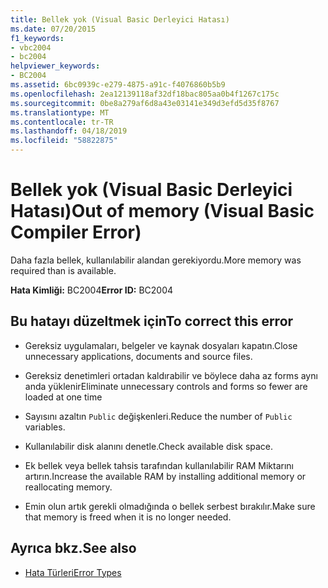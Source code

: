 ```yaml
---
title: Bellek yok (Visual Basic Derleyici Hatası)
ms.date: 07/20/2015
f1_keywords:
- vbc2004
- bc2004
helpviewer_keywords:
- BC2004
ms.assetid: 6bc0939c-e279-4875-a91c-f4076860b5b9
ms.openlocfilehash: 2ea12139118af32df18bac805aa0b4f1267c175c
ms.sourcegitcommit: 0be8a279af6d8a43e03141e349d3efd5d35f8767
ms.translationtype: MT
ms.contentlocale: tr-TR
ms.lasthandoff: 04/18/2019
ms.locfileid: "58822875"
---
```

# <a name="out-of-memory-visual-basic-compiler-error"></a><span data-ttu-id="32aaa-102">Bellek yok (Visual Basic Derleyici Hatası)</span><span class="sxs-lookup"><span data-stu-id="32aaa-102">Out of memory (Visual Basic Compiler Error)</span></span>
<span data-ttu-id="32aaa-103">Daha fazla bellek, kullanılabilir alandan gerekiyordu.</span><span class="sxs-lookup"><span data-stu-id="32aaa-103">More memory was required than is available.</span></span>  
  
 <span data-ttu-id="32aaa-104">**Hata Kimliği:** BC2004</span><span class="sxs-lookup"><span data-stu-id="32aaa-104">**Error ID:** BC2004</span></span>  
  
## <a name="to-correct-this-error"></a><span data-ttu-id="32aaa-105">Bu hatayı düzeltmek için</span><span class="sxs-lookup"><span data-stu-id="32aaa-105">To correct this error</span></span>  
  
-   <span data-ttu-id="32aaa-106">Gereksiz uygulamaları, belgeler ve kaynak dosyaları kapatın.</span><span class="sxs-lookup"><span data-stu-id="32aaa-106">Close unnecessary applications, documents and source files.</span></span>  
  
-   <span data-ttu-id="32aaa-107">Gereksiz denetimleri ortadan kaldırabilir ve böylece daha az forms aynı anda yüklenir</span><span class="sxs-lookup"><span data-stu-id="32aaa-107">Eliminate unnecessary controls and forms so fewer are loaded at one time</span></span>  
  
-   <span data-ttu-id="32aaa-108">Sayısını azaltın `Public` değişkenleri.</span><span class="sxs-lookup"><span data-stu-id="32aaa-108">Reduce the number of `Public` variables.</span></span>  
  
-   <span data-ttu-id="32aaa-109">Kullanılabilir disk alanını denetle.</span><span class="sxs-lookup"><span data-stu-id="32aaa-109">Check available disk space.</span></span>  
  
-   <span data-ttu-id="32aaa-110">Ek bellek veya bellek tahsis tarafından kullanılabilir RAM Miktarını artırın.</span><span class="sxs-lookup"><span data-stu-id="32aaa-110">Increase the available RAM by installing additional memory or reallocating memory.</span></span>  
  
-   <span data-ttu-id="32aaa-111">Emin olun artık gerekli olmadığında o bellek serbest bırakılır.</span><span class="sxs-lookup"><span data-stu-id="32aaa-111">Make sure that memory is freed when it is no longer needed.</span></span>  
  
## <a name="see-also"></a><span data-ttu-id="32aaa-112">Ayrıca bkz.</span><span class="sxs-lookup"><span data-stu-id="32aaa-112">See also</span></span>

- [<span data-ttu-id="32aaa-113">Hata Türleri</span><span class="sxs-lookup"><span data-stu-id="32aaa-113">Error Types</span></span>](../../../visual-basic/programming-guide/language-features/error-types.md)
